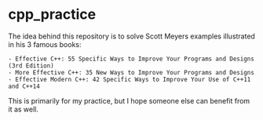 # cpp_practice

The idea behind this repository is to solve Scott Meyers examples illustrated in his 3 famous books: 

    - Effective C++: 55 Specific Ways to Improve Your Programs and Designs (3rd Edition)
    - More Effective C++: 35 New Ways to Improve Your Programs and Designs 
    - Effective Modern C++: 42 Specific Ways to Improve Your Use of C++11 and C++14

This is primarily for my practice, but I hope someone else can benefit from it as well. 
